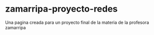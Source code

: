 # zamarripa-proyecto-redes
Una pagina creada para un proyecto final de la materia de la profesora zamarripa
